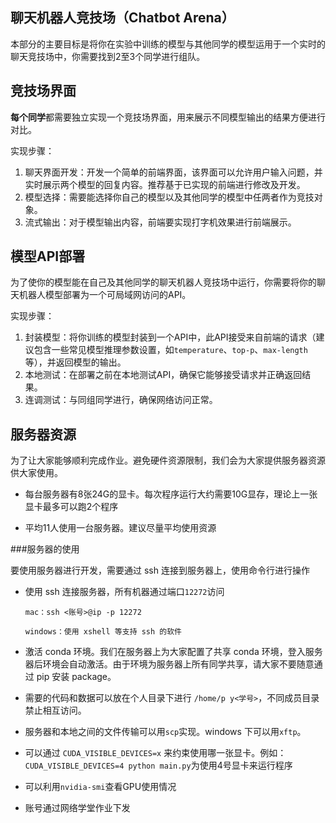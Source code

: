 ## 聊天机器人竞技场（Chatbot Arena）

本部分的主要目标是将你在实验中训练的模型与其他同学的模型运用于一个实时的聊天竞技场中，你需要找到2至3个同学进行组队。

## 竞技场界面

<strong>每个同学</strong>都需要独立实现一个竞技场界面，用来展示不同模型输出的结果方便进行对比。

实现步骤：
1. 聊天界面开发：开发一个简单的前端界面，该界面可以允许用户输入问题，并实时展示两个模型的回复内容。推荐基于已实现的前端进行修改及开发。
2. 模型选择：需要能选择你自己的模型以及其他同学的模型中任两者作为竞技对象。
3. 流式输出：对于模型输出内容，前端要实现打字机效果进行前端展示。

## 模型API部署

为了使你的模型能在自己及其他同学的聊天机器人竞技场中运行，你需要将你的聊天机器人模型部署为一个可局域网访问的API。

实现步骤：
1. 封装模型：将你训练的模型封装到一个API中，此API接受来自前端的请求（建议包含一些常见模型推理参数设置，如`temperature`、`top-p`、`max-length`等），并返回模型的输出。
2. 本地测试：在部署之前在本地测试API，确保它能够接受请求并正确返回结果。
3. 连调测试：与同组同学进行，确保网络访问正常。

## 服务器资源

为了让大家能够顺利完成作业。避免硬件资源限制，我们会为大家提供服务器资源供大家使用。

- 每台服务器有8张24G的显卡。每次程序运行大约需要10G显存，理论上一张显卡最多可以跑2个程序

- 平均11人使用一台服务器。建议尽量平均使用资源

###服务器的使用

要使用服务器进行开发，需要通过 ssh 连接到服务器上，使用命令行进行操作

- 使用 ssh 连接服务器，所有机器通过端口`12272`访问

  ```
  mac：ssh <账号>@ip -p 12272
  
  windows：使用 xshell 等支持 ssh 的软件
  ```

- 激活 conda 环境。我们在服务器上为大家配置了共享 conda 环境，登入服务器后环境会自动激活。由于环境为服务器上所有同学共享，请大家不要随意通过 pip 安装 package。

- 需要的代码和数据可以放在个人目录下进行 `/home/p y<学号>`，不同成员目录禁止相互访问。

- 服务器和本地之间的文件传输可以用`scp`实现。windows 下可以用`xftp`。

- 可以通过 `CUDA_VISIBLE_DEVICES=x` 来约束使用哪一张显卡。例如：`CUDA_VISIBLE_DEVICES=4 python main.py`为使用4号显卡来运行程序

- 可以利用`nvidia-smi`查看GPU使用情况

- 账号通过网络学堂作业下发
